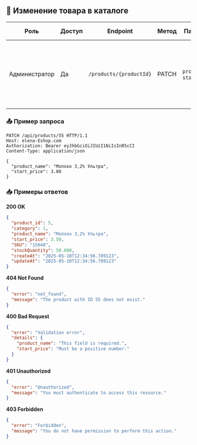 ## 🔄 Изменение товара в каталоге

| Роль          | Доступ | Endpoint               | Метод | Параметры                     | Статус-коды                                                                 |
|---------------|--------|------------------------|-------|-------------------------------|-----------------------------------------------------------------------------|
| Администратор | Да     | `/products/{productId}` | PATCH | `product_name`, `start_price` | 200 OK<br>404 Not Found<br>400 Bad Request<br>401 Unauthorized<br>403 Forbidden |


### 📤 Пример запроса
```http
PATCH /api/products/55 HTTP/1.1
Host: elena-Eshop.com
Authorization: Bearer eyJhbGciOiJIUzI1NiIsInR5cCI
Content-Type: application/json

{
  "product_name": "Молоко 3,2% Ультра",
  "start_price": 3.80
}
```

### 📥 Примеры ответов

**200 OK**
```json
{
  "product_id": 5,
  "category": 1,
  "product_name": "Молоко 3,2% Ультра",
  "start_price": 3.50,
  "SKU": "15648",
  "stockQuantity": 50.000,
  "createAt": "2025-05-10T12:34:56.789123",
  "updateAt": "2025-05-10T12:34:56.789123"
}
```

**404 Not Found**
```json
{
  "error": "not_found",
  "message": "The product with ID 55 does not exist."
}
```

**400 Bad Request**
```json
{
  "error": "Validation error",
  "details": {
    "product_name": "This field is required.",
    "start_price": "Must be a positive number."
  }
}
```

**401 Unauthorized**
```json
{
  "error": "Unauthorized",
  "message": "You must authenticate to access this resource."
}
```

**403 Forbidden**
```json
{
  "error": "Forbidden",
  "message": "You do not have permission to perform this action."
}
```
